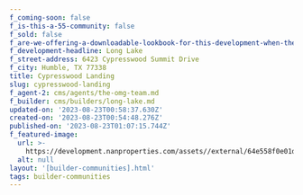 ```yaml
---
f_coming-soon: false
f_is-this-a-55-community: false
f_sold: false
f_are-we-offering-a-downloadable-lookbook-for-this-development-when-they-submit-their-contact-info: false
f_development-headline: Long Lake
f_street-address: 6423 Cypresswood Summit Drive
f_city: Humble, TX 77338
title: Cypresswood Landing
slug: cypresswood-landing
f_agent-2: cms/agents/the-omg-team.md
f_builder: cms/builders/long-lake.md
updated-on: '2023-08-23T00:58:37.630Z'
created-on: '2023-08-23T00:54:48.276Z'
published-on: '2023-08-23T01:07:15.744Z'
f_featured-image:
  url: >-
    https://development.nanproperties.com/assets//external/64e558f0e01dccf88be00f60_new-homes-community-winfield-lakes.webp
  alt: null
layout: '[builder-communities].html'
tags: builder-communities
---
```



